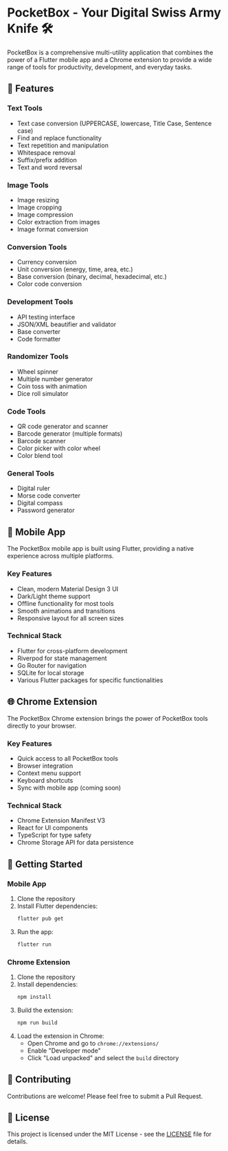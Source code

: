 # PocketBox - Your Digital Swiss Army Knife 🛠️

PocketBox is a comprehensive multi-utility application that combines the power of a Flutter mobile app and a Chrome extension to provide a wide range of tools for productivity, development, and everyday tasks.

## 🌟 Features

### Text Tools
- Text case conversion (UPPERCASE, lowercase, Title Case, Sentence case)
- Find and replace functionality
- Text repetition and manipulation
- Whitespace removal
- Suffix/prefix addition
- Text and word reversal

### Image Tools
- Image resizing
- Image cropping
- Image compression
- Color extraction from images
- Image format conversion

### Conversion Tools
- Currency conversion
- Unit conversion (energy, time, area, etc.)
- Base conversion (binary, decimal, hexadecimal, etc.)
- Color code conversion

### Development Tools
- API testing interface
- JSON/XML beautifier and validator
- Base converter
- Code formatter

### Randomizer Tools
- Wheel spinner
- Multiple number generator
- Coin toss with animation
- Dice roll simulator

### Code Tools
- QR code generator and scanner
- Barcode generator (multiple formats)
- Barcode scanner
- Color picker with color wheel
- Color blend tool

### General Tools
- Digital ruler
- Morse code converter
- Digital compass
- Password generator

## 📱 Mobile App

The PocketBox mobile app is built using Flutter, providing a native experience across multiple platforms.

### Key Features
- Clean, modern Material Design 3 UI
- Dark/Light theme support
- Offline functionality for most tools
- Smooth animations and transitions
- Responsive layout for all screen sizes

### Technical Stack
- Flutter for cross-platform development
- Riverpod for state management
- Go Router for navigation
- SQLite for local storage
- Various Flutter packages for specific functionalities

## 🌐 Chrome Extension

The PocketBox Chrome extension brings the power of PocketBox tools directly to your browser.

### Key Features
- Quick access to all PocketBox tools
- Browser integration
- Context menu support
- Keyboard shortcuts
- Sync with mobile app (coming soon)

### Technical Stack
- Chrome Extension Manifest V3
- React for UI components
- TypeScript for type safety
- Chrome Storage API for data persistence

## 🚀 Getting Started

### Mobile App
1. Clone the repository
2. Install Flutter dependencies:
   ```bash
   flutter pub get
   ```
3. Run the app:
   ```bash
   flutter run
   ```

### Chrome Extension
1. Clone the repository
2. Install dependencies:
   ```bash
   npm install
   ```
3. Build the extension:
   ```bash
   npm run build
   ```
4. Load the extension in Chrome:
   - Open Chrome and go to `chrome://extensions/`
   - Enable "Developer mode"
   - Click "Load unpacked" and select the `build` directory

## 🤝 Contributing

Contributions are welcome! Please feel free to submit a Pull Request.

## 📝 License

This project is licensed under the MIT License - see the [LICENSE](LICENSE) file for details.


